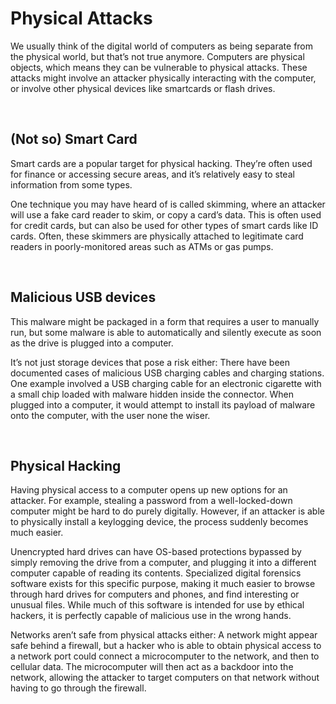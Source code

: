 # Physical Attacks
We usually think of the digital world of computers as being separate from the physical world, but that’s not true anymore. Computers are physical objects, which means they can be vulnerable to physical attacks. These attacks might involve an attacker physically interacting with the computer, or involve other physical devices like smartcards or flash drives.

<br/>

## (Not so) Smart Card
Smart cards are a popular target for physical hacking. They’re often used for finance or accessing secure areas, and it’s relatively easy to steal information from some types.

One technique you may have heard of is called skimming, where an attacker will use a fake card reader to skim, or copy a card’s data. This is often used for credit cards, but can also be used for other types of smart cards like ID cards. Often, these skimmers are physically attached to legitimate card readers in poorly-monitored areas such as ATMs or gas pumps.

<br/>

## Malicious USB devices
This malware might be packaged in a form that requires a user to manually run, but some malware is able to automatically and silently execute as soon as the drive is plugged into a computer.

It’s not just storage devices that pose a risk either: There have been documented cases of malicious USB charging cables and charging stations. One example involved a USB charging cable for an electronic cigarette with a small chip loaded with malware hidden inside the connector. When plugged into a computer, it would attempt to install its payload of malware onto the computer, with the user none the wiser.

<br/>

## Physical Hacking
Having physical access to a computer opens up new options for an attacker. For example, stealing a password from a well-locked-down computer might be hard to do purely digitally. However, if an attacker is able to physically install a keylogging device, the process suddenly becomes much easier.

Unencrypted hard drives can have OS-based protections bypassed by simply removing the drive from a computer, and plugging it into a different computer capable of reading its contents. Specialized digital forensics software exists for this specific purpose, making it much easier to browse through hard drives for computers and phones, and find interesting or unusual files. While much of this software is intended for use by ethical hackers, it is perfectly capable of malicious use in the wrong hands.

Networks aren’t safe from physical attacks either: A network might appear safe behind a firewall, but a hacker who is able to obtain physical access to a network port could connect a microcomputer to the network, and then to cellular data. The microcomputer will then act as a backdoor into the network, allowing the attacker to target computers on that network without having to go through the firewall.

